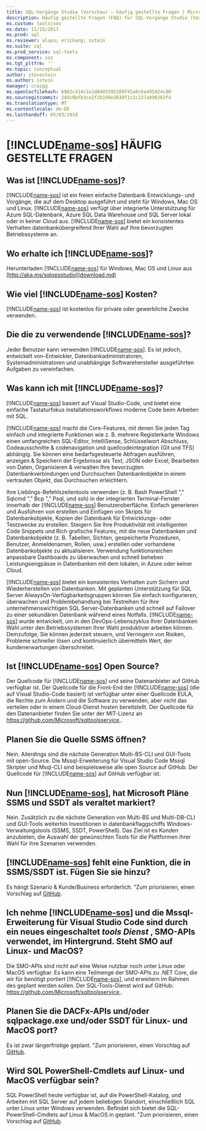 ```yaml
---
title: SQL-Vorgänge Studio (Vorschau) – häufig gestellte Fragen | Microsoft Docs
description: Häufig gestellte Fragen (FAQ) für SQL-Vorgänge Studio (Vorschau).
ms.custom: tools|sos
ms.date: 11/15/2017
ms.prod: sql
ms.reviewer: alayu; erickang; sstein
ms.suite: sql
ms.prod_service: sql-tools
ms.component: sos
ms.tgt_pltfrm: ''
ms.topic: conceptual
author: stevestein
ms.author: sstein
manager: craigg
ms.openlocfilehash: b902c414c1e1d0405595109f45a0c6e495424c00
ms.sourcegitcommit: 2ddc0bfb3ce2f2b160e3638f1c2c237a898263f4
ms.translationtype: MT
ms.contentlocale: de-DE
ms.lasthandoff: 05/03/2018
---
```

# <a name="includename-sosincludesname-sosmd-faq"></a>[!INCLUDE[name-sos](../includes/name-sos.md)] HÄUFIG GESTELLTE FRAGEN

## <a name="what-is-includename-sosincludesname-sos-shortmd"></a>Was ist [!INCLUDE[name-sos](../includes/name-sos-short.md)]?

[!INCLUDE[name-sos](../includes/name-sos-short.md)] ist ein freien einfache Datenbank Entwicklungs- und Vorgänge, die auf dem Desktop ausgeführt und steht für Windows, Mac OS und Linux. [!INCLUDE[name-sos](../includes/name-sos-short.md)] verfügt über integrierte Unterstützung für Azure SQL-Datenbank, Azure SQL Data Warehouse und SQL Server lokal oder in keiner Cloud aus. [!INCLUDE[name-sos](../includes/name-sos-short.md)] bietet ein konsistentes Verhalten datenbankübergreifend Ihrer Wahl auf Ihre bevorzugten Betriebssysteme an.

## <a name="where-can-i-get-includename-sosincludesname-sos-shortmd"></a>Wo erhalte ich [!INCLUDE[name-sos](../includes/name-sos-short.md)]?

Herunterladen [!INCLUDE[name-sos](../includes/name-sos-short.md)] für Windows, Mac OS und Linux aus [http://aka.ms/sqlopsstudio](download.md)

## <a name="how-much-does-includename-sosincludesname-sos-shortmd-cost"></a>Wie viel [!INCLUDE[name-sos](../includes/name-sos-short.md)] Kosten?

[!INCLUDE[name-sos](../includes/name-sos-short.md)] ist kostenlos für private oder gewerbliche Zwecke verwenden.

## <a name="who-should-use-includename-sosincludesname-sos-shortmd"></a>Die die zu verwendende [!INCLUDE[name-sos](../includes/name-sos-short.md)]?

Jeder Benutzer kann verwenden [!INCLUDE[name-sos](../includes/name-sos-short.md)]. Es ist jedoch, entwickelt von-Entwickler, Datenbankadministratoren, Systemadministratoren und unabhängige Softwarehersteller ausgeführten Aufgaben zu vereinfachen.


## <a name="what-can-i-do-with-includename-sosincludesname-sos-shortmd"></a>Was kann ich mit [!INCLUDE[name-sos](../includes/name-sos-short.md)]? 

[!INCLUDE[name-sos](../includes/name-sos-short.md)] basiert auf Visual Studio-Code, und bietet eine einfache Tastaturfokus installationsworkflows moderne Code beim Arbeiten mit SQL. 

[!INCLUDE[name-sos](../includes/name-sos-short.md)] macht die Core-Features, mit denen Sie jeden Tag einfach und integrierte Funktionen wie z. B. mehrere Registerkarte Windows einen umfangreichen SQL-Editor, IntelliSense, Schlüsselwort Abschluss, Codeausschnitte & codenavigation und quellcodeintegration (Git und TFS) abhängig. Sie können eine bedarfsgesteuerte Abfragen ausführen, anzeigen & Speichern der Ergebnisse als Text, JSON oder Excel, Bearbeiten von Daten, Organisieren & verwalten Ihre bevorzugten Datenbankverbindungen und Durchsuchen Datenbankobjekte in einem vertrauten Objekt, das Durchsuchen erleichtern.

Ihre Lieblings-Befehlszeilentools verwenden (z. B. Bash PowerShell "," Sqlcmd "," Bcp "," Psql, und ssh) in der integrierten Terminal-Fenster innerhalb der [!INCLUDE[name-sos](../includes/name-sos-short.md)] Benutzeroberfläche. Einfach generieren und Ausführen von erstellen und Einfügen von Skripts für Datenbankobjekte, Kopien der Datenbank für Entwicklungs- oder Testzwecke zu erstellen. Steigern Sie Ihre Produktivität mit intelligenten Code Snippets und Rich grafische Features, mit die neue Datenbanken und Datenbankobjekte (z. B. Tabellen, Sichten, gespeicherte Prozeduren, Benutzer, Anmeldenamen, Rollen, usw.) erstellen oder vorhandene Datenbankobjekte zu aktualisieren. Verwendung funktionsreichen anpassbare Dashboards zu überwachen und schnell beheben Leistungsengpässe in Datenbanken mit dem lokalen, in Azure oder keiner Cloud.

[!INCLUDE[name-sos](../includes/name-sos-short.md)] bietet ein konsistentes Verhalten zum Sichern und Wiederherstellen von Datenbanken. Mit geplanten Unterstützung für SQL Server AlwaysOn-Verfügbarkeitsgruppen können Sie einfach konfigurieren, überwachen und Problembehandlung bei Testreihen für Ihre unternehmenswichtigen SQL Server-Datenbanken und schnell auf Failover zu einer sekundären Datenbank während eines Notfalls.
[!INCLUDE[name-sos](../includes/name-sos-short.md)] wurde entwickelt, um in den DevOps-Lebenszyklus Ihrer Datenbanken Wahl unter den Betriebssystemen Ihrer Wahl produktiver arbeiten können. Demzufolge, Sie können jederzeit steuern, und Verringern von Risiken, Probleme schneller lösen und kontinuierlich übermitteln Wert, der kundenerwartungen überschreitet.


## <a name="is-includename-sosincludesname-sos-shortmd-open-source"></a>Ist [!INCLUDE[name-sos](../includes/name-sos-short.md)] Open Source? 

Der Quellcode für [!INCLUDE[name-sos](../includes/name-sos-short.md)] und seine Datenanbieter auf GitHub verfügbar ist. Der Quellcode für die Front-End der [!INCLUDE[name-sos](../includes/name-sos-short.md)] (die auf Visual Studio-Code basiert) ist verfügbar unter einer Quellcode EULA, die Rechte zum Ändern und die Software zu verwenden, aber nicht das verteilen oder in einem Cloud-Dienst hosten bereitstellt. Der Quellcode für den Datenanbieter finden Sie unter der MIT-Lizenz an [ https://github.com/Microsoft/sqltoolsservice ](https://github.com/Microsoft/sqltoolsservice).

## <a name="do-you-plan-to-open-source-ssms"></a>Planen Sie die Quelle SSMS öffnen?

Nein. Allerdings sind die nächste Generation Multi-BS-CLI und GUI-Tools mit open-Source. Die Mssql-Erweiterung für Visual Studio Code Mssql Skripter und Msql-CLI sind beispielsweise alle open Source auf GitHub. Der Quellcode für [!INCLUDE[name-sos](../includes/name-sos-short.md)] auf GitHub verfügbar ist.


## <a name="now-that-there-is-includename-sosincludesname-sos-shortmd-does-microsoft-plan-to-deprecate-ssms-and-ssdt"></a>Nun [!INCLUDE[name-sos](../includes/name-sos-short.md)], hat Microsoft Pläne SSMS und SSDT als veraltet markiert?

Nein. Zusätzlich zu die nächste Generation von Multi-BS und Multi-DB-CLI und GUI-Tools weiterhin Investitionen in datenbankflaggschiffs Windows-Verwaltungstools (SSMS, SSDT, PowerShell).
Das Ziel ist es Kunden anzubieten, die Auswahl der gewünschten Tools für die Plattformen ihrer Wahl für ihre Szenarien verwenden.


## <a name="includename-sosincludesname-sos-shortmd-is-missing-a-feature-that-is-in-ssmsssdt-will-you-add-it"></a>[!INCLUDE[name-sos](../includes/name-sos-short.md)] fehlt eine Funktion, die in SSMS/SSDT ist. Fügen Sie sie hinzu?
Es hängt Szenario & Kunde/Business erforderlich. "Zum priorisieren, einen Vorschlag auf [GitHub](https://github.com/microsoft/sqlopsstudio/issues).


## <a name="i-understand-includename-sosincludesname-sos-shortmd-and-the-mssql-extension-for-vs-code-are-powered-by-a-new-tools-service-that-uses-smo-apis-under-the-covers-is-smo-available-on-linux-and-macos"></a>Ich nehme [!INCLUDE[name-sos](../includes/name-sos-short.md)] und die Mssql-Erweiterung für Visual Studio Code sind durch ein neues eingeschaltet *tools Dienst* , SMO-APIs verwendet, im Hintergrund. Steht SMO auf Linux- und MacOS?

Die SMO-APIs sind nicht auf eine Weise nutzbar noch unter Linux oder MacOS verfügbar. Es kann eine Teilmenge der SMO-APIs zu .NET Core, die wir für benötigt portiert [!INCLUDE[name-sos](../includes/name-sos-short.md)], und erweitern im Rahmen des geplant werden sollen.
Der SQL-Tools-Dienst wird auf GitHub: [ https://github.com/Microsoft/sqltoolsservice ](https://github.com/Microsoft/sqltoolsservice).


## <a name="do-you-plan-to-port-the-dacfx-apis-andor-sqlpackageexe-andor-ssdt-to-linux-and-macos"></a>Planen Sie die DACFx-APIs und/oder sqlpackage.exe und/oder SSDT für Linux- und MacOS port?

Es ist zwar längerfristige geplant. "Zum priorisieren, einen Vorschlag auf [GitHub](https://github.com/microsoft/sqlopsstudio/issues).


## <a name="will-sql-powershell-cmdlets-be-available-on-linux-and-macos"></a>Wird SQL PowerShell-Cmdlets auf Linux- und MacOS verfügbar sein?

SQL PowerShell heute verfügbar ist, auf die PowerShell-Katalog, und Arbeiten mit SQL Server auf jedem beliebigen Standort, einschließlich SQL unter Linux unter Windows verwenden. Befindet sich bietet die SQL-PowerShell-Cmdlets auf Linux & MacOS in geplant. "Zum priorisieren, einen Vorschlag auf [GitHub](https://github.com/microsoft/sqlopsstudio/issues).

